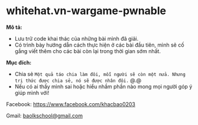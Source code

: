 # whitehat.vn-wargame-pwnable

**Mô tả:**
   + Lưu trữ code khai thác của những bài mình đã giải.
   + Có trình bày hướng dẫn cách thực hiện ở các bài đầu tiên, mình sẽ cố gắng viết thêm cho các bài còn lại trong thời gian sớm nhất.

**Mục đích:**
   + Chia sẻ `Một quả táo chia làm đôi, mỗi người sẽ còn một nửa. Nhưng tri thức được chia sẻ, nó sẽ được nhân đôi.` @.@
   + Nếu có ai thấy mình sai hoặc hiểu nhầm phần nào mong mọi người góp ý giúp mình với!

Facebook: https://www.facebook.com/khacbao0203

Gmail: baolkschool@gmail.com

